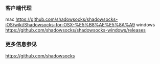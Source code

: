 
### 客户端代理
mac
https://github.com/shadowsocks/shadowsocks-iOS/wiki/Shadowsocks-for-OSX-%E5%B8%AE%E5%8A%A9
windows
https://github.com/shadowsocks/shadowsocks-windows/releases

### 更多信息参见
https://github.com/shadowsocks